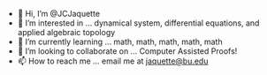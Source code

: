 - 👋 Hi, I’m @JCJaquette
- 👀 I’m interested in ... dynamical system, differential equations, and applied algebraic topology
- 🌱 I’m currently learning ... math, math, math, math, math
- 💞️ I’m looking to collaborate on ... Computer Assisted Proofs!
- 📫 How to reach me ... email me at jaquette@bu.edu

<!---
JCJaquette/JCJaquette is a ✨ special ✨ repository because its `README.md` (this file) appears on your GitHub profile.
You can click the Preview link to take a look at your changes.
--->
